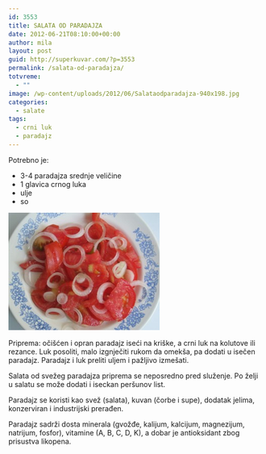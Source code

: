 ```yaml
---
id: 3553
title: SALATA OD PARADAJZA
date: 2012-06-21T08:10:00+00:00
author: mila
layout: post
guid: http://superkuvar.com/?p=3553
permalink: /salata-od-paradajza/
totvreme:
  - ""
image: /wp-content/uploads/2012/06/Salataodparadajza-940x198.jpg
categories:
  - salate
tags:
  - crni luk
  - paradajz
---
```

Potrebno je:

  * 3-4 paradajza srednje veličine
  * 1 glavica crnog luka
  * ulje
  * so

<img class="alignnone size-medium wp-image-3554" title="Salataodparadajza" src="/wp-content/uploads/2012/06/Salataodparadajza-e1340266097286-300x233.jpg" alt="" width="300" height="233" /> 

Priprema: očišćen i opran paradajz iseći na kriške, a crni luk na kolutove ili rezance. Luk posoliti, malo izgnječiti rukom da omekša, pa dodati u isečen paradajz. Paradajz i luk preliti uljem i pažljivo izmešati.

Salata od svežeg paradajza priprema se neposredno pred služenje. Po želji u salatu se može dodati i iseckan peršunov list.

Paradajz se koristi kao svež (salata), kuvan (čorbe i supe), dodatak jelima, konzerviran i industrijski prerađen.

Paradajz sadrži dosta minerala (gvožđe, kalijum, kalcijum, magnezijum, natrijum, fosfor), vitamine (A, B, C, D, K), a dobar je antioksidant zbog prisustva likopena.

&nbsp;
